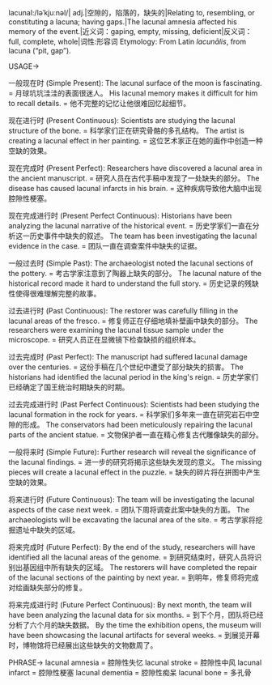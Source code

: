 lacunal:/ləˈkjuːnəl/| adj.|空隙的，陷落的，缺失的|Relating to, resembling, or constituting a lacuna; having gaps.|The lacunal amnesia affected his memory of the event.|近义词：gaping, empty, missing, deficient|反义词：full, complete, whole|词性:形容词
Etymology: From Latin *lacunālis*, from lacuna (“pit, gap”).

USAGE->

一般现在时 (Simple Present):
The lacunal surface of the moon is fascinating. = 月球坑坑洼洼的表面很迷人。
His lacunal memory makes it difficult for him to recall details. = 他不完整的记忆让他很难回忆起细节。

现在进行时 (Present Continuous):
Scientists are studying the lacunal structure of the bone. = 科学家们正在研究骨骼的多孔结构。
The artist is creating a lacunal effect in her painting. = 这位艺术家正在她的画作中创造一种空缺的效果。

现在完成时 (Present Perfect):
Researchers have discovered a lacunal area in the ancient manuscript. = 研究人员在古代手稿中发现了一处缺失的部分。
The disease has caused lacunal infarcts in his brain. = 这种疾病导致他大脑中出现腔隙性梗塞。

现在完成进行时 (Present Perfect Continuous):
Historians have been analyzing the lacunal narrative of the historical event. = 历史学家们一直在分析这一历史事件中缺失的叙述。
The team has been investigating the lacunal evidence in the case. = 团队一直在调查案件中缺失的证据。

一般过去时 (Simple Past):
The archaeologist noted the lacunal sections of the pottery. = 考古学家注意到了陶器上缺失的部分。
The lacunal nature of the historical record made it hard to understand the full story. = 历史记录的残缺性使得很难理解完整的故事。

过去进行时 (Past Continuous):
The restorer was carefully filling in the lacunal areas of the fresco. = 修复师正在仔细地填补壁画中缺失的部分。
The researchers were examining the lacunal tissue sample under the microscope. = 研究人员正在显微镜下检查缺损的组织样本。

过去完成时 (Past Perfect):
The manuscript had suffered lacunal damage over the centuries. = 这份手稿在几个世纪中遭受了部分缺失的损害。
The historians had identified the lacunal period in the king's reign. = 历史学家们已经确定了国王统治时期缺失的时期。

过去完成进行时 (Past Perfect Continuous):
Scientists had been studying the lacunal formation in the rock for years. = 科学家们多年来一直在研究岩石中空隙的形成。
The conservators had been meticulously repairing the lacunal parts of the ancient statue. =  文物保护者一直在精心修复古代雕像缺失的部分。

一般将来时 (Simple Future):
Further research will reveal the significance of the lacunal findings. = 进一步的研究将揭示这些缺失发现的意义。
The missing pieces will create a lacunal effect in the puzzle. = 缺失的碎片将在拼图中产生空缺的效果。

将来进行时 (Future Continuous):
The team will be investigating the lacunal aspects of the case next week. = 团队下周将调查此案中缺失的方面。
The archaeologists will be excavating the lacunal area of the site. = 考古学家将挖掘遗址中缺失的区域。


将来完成时 (Future Perfect):
By the end of the study, researchers will have identified all the lacunal areas of the genome. = 到研究结束时，研究人员将识别出基因组中所有缺失的区域。
The restorers will have completed the repair of the lacunal sections of the painting by next year. = 到明年，修复师将完成对绘画缺失部分的修复。


将来完成进行时 (Future Perfect Continuous):
By next month, the team will have been analyzing the lacunal data for six months. = 到下个月，团队将已经分析了六个月的缺失数据。
By the time the exhibition opens, the museum will have been showcasing the lacunal artifacts for several weeks. = 到展览开幕时，博物馆将已经展出这些缺失的文物数周了。


PHRASE->
lacunal amnesia = 腔隙性失忆
lacunal stroke = 腔隙性中风
lacunal infarct = 腔隙性梗塞
lacunal dementia = 腔隙性痴呆
lacunal bone = 多孔骨


